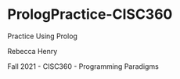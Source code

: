 # PrologPractice-CISC360
Practice Using Prolog

Rebecca Henry

Fall 2021 - CISC360 - Programming Paradigms
